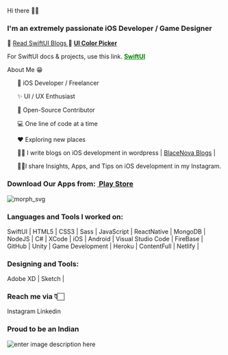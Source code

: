 Hi there 👋🏻

### I'm an extremely passionate iOS Developer / Game Designer
🔭 <a href="https://blacenova.wordpress.com/2021/01/17/first-steps-in-swift/">Read SwiftUI Blogs </a>
🌱 <a style="font-weight:bold;" href="https://kanishkvijaywargiya.github.io/uicolorpicker.github.io/">UI Color Picker</a>

For SwiftUI docs & projects, use this link.
<a style="font-weight:bold; color: green;" href="https://github.com/KanishkVijaywargiya/SwiftUI.readme/blob/main/README.md">SwiftUI</a>

About Me 😁

<ul>
  <p>
📱 iOS Developer / Freelancer

✨ UI / UX Enthusiast

📖 Open-Source Contributor

💻 One line of code at a time

♥️ Exploring new places

✍🏻 I write blogs on iOS development in wordpress | <a href="https://blacenova.wordpress.com/">BlaceNova Blogs</a> |

💁🏻I share Insights, Apps, and Tips on iOS development in my Instagram.
  </p>
</ul>

### Download Our Apps from: <a style="font-weight:bold;" href="https://play.google.com/store/search?q=com.blacenova&c=apps&hl=en_IN">&nbsp;Play Store</a>

<!-- ### Hola, I'm <a href="https://kanishkvijaywargiya.github.io/uicolorpicker.github.io/">Kanishk Vijaywargiya!</a> 👋 -->
<!-- ### I'm an iOS Engineer, Game Developer and Passionate Designer! -->
<!-- ### I work on tech Stacks: SwiftUI, React Native, MERN [MongoDB, Express JS, ReactJs, NodeJS], firebase -->
<!-- ### Get Some Cool UI Colors specially designed for developers & passionate designers: <a style="font-weight:bold;" href="https://kanishkvijaywargiya.github.io/uicolorpicker.github.io/">UI Color Picker</a><br> -->

<!-- ### In this pandemic time We have developed an applications under Atma Nirbhar Bharat which are really very usefull for new farmers and the ones who wants to grow crops in their houses. -->

<!-- 🔭 I’m currently working on <a href="https://blacenova.wordpress.com/2021/01/17/first-steps-in-swift/">Swift UI & Game Development</a>.<br> -->
<!-- 🌱 I’m currently learning Game Development using C# Unity<br> -->
<!-- 🥅 -->
<!-- 👯 -->
<!-- 🤔 -->
<!-- 💬 -->
<!-- 📫 -->
<!-- <a href="https://www.facebook.com/BlaceNovaInc/">BlaceNova Inc.</a> | <a href="https://blacenova.wordpress.com/">Blogs</a> |<br> -->
<!-- ### Download Our Apps from: <a style="font-weight:bold;" href="https://play.google.com/store/search?q=com.blacenova&c=apps&hl=en_IN">&nbsp;Play Store</a> -->

![morph_svg](https://user-images.githubusercontent.com/43451046/93579605-4ed57000-f9bc-11ea-853d-7a225cf72c02.gif)

<!-- 😄 -->
<!-- <img src="https://p73.f4.n0.cdn.getcloudapp.com/items/Blu5y50w/react%20native%20logo.png?v=6f964a6472a37e02867e1bd9bd477109"><br> -->


### Languages and Tools I worked on:
SwiftUI | HTML5 | CSS3 | Sass | JavaScript | ReactNative | MongoDB | NodeJS | C# | XCode | iOS | Android | Visual Studio Code | FireBase | GitHub | Unity | Game Development | Heroku | ContentFull | Netlify | 
### Designing and Tools:
Adobe XD | Sketch |

### Reach me via 👇🏻
Instagram Linkedin

<!-- <img src="https://p73.f4.n0.cdn.getcloudapp.com/items/4gu9D9rb/logo.png?v=3cc33f3da928e405afdd2983580e9322"><br> -->

### Proud to be an Indian
<img src="https://i.stack.imgur.com/uVAFS.gifhttp://i.stack.imgur.com/uVAFS.gif" alt="enter image description here">

